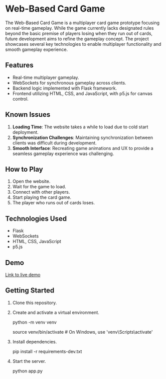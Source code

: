 # Web-Based Card Game

The Web-Based Card Game is a multiplayer card game prototype focusing on real-time gameplay. While the game currently lacks designated rules beyond the basic premise of players losing when they run out of cards, future development aims to refine the gameplay concept. The project showcases several key technologies to enable multiplayer functionality and smooth gameplay experience.

## Features

- Real-time multiplayer gameplay.
- WebSockets for synchronous gameplay across clients.
- Backend logic implemented with Flask framework.
- Frontend utilizing HTML, CSS, and JavaScript, with p5.js for canvas control.

## Known Issues

1. **Loading Time**: The website takes a while to load due to cold start deployment.
2. **Synchronization Challenges**: Maintaining synchronization between clients was difficult during development.
3. **Smooth Interface**: Recreating game animations and UX to provide a seamless gameplay experience was challenging.

## How to Play

1. Open the website.
2. Wait for the game to load.
3. Connect with other players.
4. Start playing the card game.
5. The player who runs out of cards loses.

## Technologies Used

- Flask
- WebSockets
- HTML, CSS, JavaScript
- p5.js

## Demo

[Link to live demo](https://abyss-ascendant.onrender.com/)

## Getting Started

1. Clone this repository.

2. Create and activate a virtual environment.

     python -m venv venv

   
     source venv/bin/activate # On Windows, use 'venv\Scripts\activate'


4. Install dependencies.

     pip install -r requirements-dev.txt


6. Start the server. 

     python app.py
